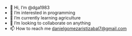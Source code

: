 - 👋 Hi, I’m @dga1983
- 👀 I’m interested in programming
- 🌱 I’m currently learning agriculture
- 💞️ I’m looking to collaborate on anything
- 📫 How to reach me danielgomezaristizabal7@gmail.com

<!---
dga1983/dga1983 is a ✨ special ✨ repository because its `README.md` (this file) appears on your GitHub profile.
You can click the Preview link to take a look at your changes.
--->
